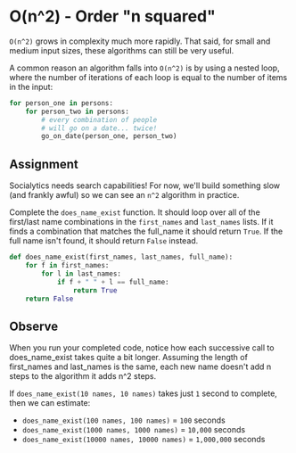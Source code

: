 # O(n^2) - Order "n squared"

`O(n^2)` grows in complexity much more rapidly. That said, for small and medium input sizes, these algorithms can still be very useful.

A common reason an algorithm falls into `O(n^2)` is by using a nested loop, where the number of iterations of each loop is equal to the number of items in the input:

```py
for person_one in persons:
    for person_two in persons:
        # every combination of people
        # will go on a date... twice!
        go_on_date(person_one, person_two)
```

## Assignment

Socialytics needs search capabilities! For now, we'll build something slow (and frankly awful) so we can see an `n^2` algorithm in practice.

Complete the `does_name_exist` function. It should loop over all of the first/last name combinations in the `first_names` and `last_names` lists. If it finds a combination that matches the full_name it should return `True`. If the full name isn't found, it should return `False` instead.

```py
def does_name_exist(first_names, last_names, full_name):
    for f in first_names:
        for l in last_names:
            if f + " " + l == full_name:
                return True
    return False
```

## Observe

When you run your completed code, notice how each successive call to does_name_exist takes quite a bit longer. Assuming the length of first_names and last_names is the same, each new name doesn't add n steps to the algorithm it adds n^2 steps.

If `does_name_exist(10 names, 10 names)` takes just `1` second to complete, then we can estimate:

- `does_name_exist(100 names, 100 names)` = `100` seconds
- `does_name_exist(1000 names, 1000 names)` = `10,000` seconds
- `does_name_exist(10000 names, 10000 names)` = `1,000,000` seconds
